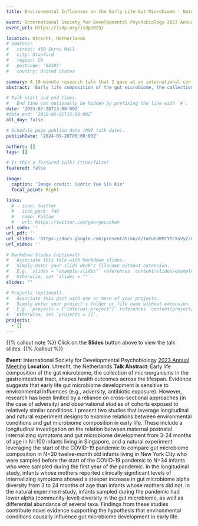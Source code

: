 ```yaml
---
title: Environmental Influences on the Early Life Gut Microbiome - Natural Experiment and Longitudinal Investigations

event: International Society for Developmental Psychobiology 2023 Annual Meeting
event_url: https://isdp.org/isdp2023/ 

location: Utrecht, Netherlands
# address:
#   street: 450 Serra Mall
#   city: Stanford
#   region: CA
#   postcode: '94305'
#   country: United States

summary: A 10-minute research talk that I gave at an international conference in the Netherlands. 
abstract: 'Early life composition of the gut microbiome, the collection of microorganisms in the gastrointestinal tract, shapes health outcomes across the lifespan. Evidence suggests that early life gut microbiome development is sensitive to environmental influences (e.g., adversity, antibiotic exposure). However, research has been limited by a reliance on cross-sectional approaches (in the case of adversity) and observational studies of cohorts exposed to relatively similar conditions. I present two studies that leverage longitudinal and natural experiment designs to examine relations between environmental conditions and gut microbiome composition in early life. These include a longitudinal investigation on the relation between maternal postnatal internalizing symptoms and gut microbiome development from 3-24 months of age in N=100 infants living in Singapore, and a natural experiment leveraging the start of the COVID-19 pandemic to compare gut microbiome composition in N=20 twelve-month old infants living in New York City who were sampled before the start of the COVID-19 pandemic to N=34 infants who were sampled during the first year of the pandemic. In the longitudinal study, infants whose mothers reported clinically significant levels of internalizing symptoms showed a steeper increase in gut microbiome alpha diversity from 3 to 24 months of age than infants whose mothers did not. In the natural experiment study, infants sampled during the pandemic had lower alpha (community-level) diversity in the gut microbiome, as well as differential abundance of several taxa. Findings from these studies contribute novel evidence supporting the hypothesis that environmental conditions causally influence gut microbiome development in early life.'

# Talk start and end times.
#   End time can optionally be hidden by prefixing the line with `#`.
date: '2023-07-28T13:00:00Z'
#date_end: '2030-06-01T15:00:00Z'
all_day: false

# Schedule page publish date (NOT talk date).
publishDate: '2024-09-28T00:00:00Z'

authors: []
tags: []

# Is this a featured talk? (true/false)
featured: false

image:
  caption: 'Image credit: Cedric Yue Sik Kin'
  focal_point: Right

links:
  # - icon: twitter
  #   icon_pack: fab
  #   name: Follow
  #   url: https://twitter.com/georgecushen
url_code: ''
url_pdf: ''
url_slides: 'https://docs.google.com/presentation/d/1mZuS3KMiYtcXuVy2JmgC8Z-vyrBPVf-Q/edit?usp=sharing&ouid=110368662890662199571&rtpof=true&sd=true'
url_video: ''

# Markdown Slides (optional).
#   Associate this talk with Markdown slides.
#   Simply enter your slide deck's filename without extension.
#   E.g. `slides = "example-slides"` references `content/slides/example-slides.md`.
#   Otherwise, set `slides = ""`.
slides: ""

# Projects (optional).
#   Associate this post with one or more of your projects.
#   Simply enter your project's folder or file name without extension.
#   E.g. `projects = ["internal-project"]` references `content/project/deep-learning/index.md`.
#   Otherwise, set `projects = []`.
projects:
  - []
---
```


{{% callout note %}}
Click on the **Slides** button above to view the talk slides.
{{% /callout %}}

**Event**: International Society for Developmental Psychobiology [2023 Annual Meeting](https://isdp.org/isdp2023/)
**Location**: Utrecht, the Netherlands
**Talk Abstract**: Early life composition of the gut microbiome, the collection of microorganisms in the gastrointestinal tract, shapes health outcomes across the lifespan. Evidence suggests that early life gut microbiome development is sensitive to environmental influences (e.g., adversity, antibiotic exposure). However, research has been limited by a reliance on cross-sectional approaches (in the case of adversity) and observational studies of cohorts exposed to relatively similar conditions. I present two studies that leverage longitudinal and natural experiment designs to examine relations between environmental conditions and gut microbiome composition in early life. These include a longitudinal investigation on the relation between maternal postnatal internalizing symptoms and gut microbiome development from 3-24 months of age in N=100 infants living in Singapore, and a natural experiment leveraging the start of the COVID-19 pandemic to compare gut microbiome composition in N=20 twelve-month old infants living in New York City who were sampled before the start of the COVID-19 pandemic to N=34 infants who were sampled during the first year of the pandemic. In the longitudinal study, infants whose mothers reported clinically significant levels of internalizing symptoms showed a steeper increase in gut microbiome alpha diversity from 3 to 24 months of age than infants whose mothers did not. In the natural experiment study, infants sampled during the pandemic had lower alpha (community-level) diversity in the gut microbiome, as well as differential abundance of several taxa. Findings from these studies contribute novel evidence supporting the hypothesis that environmental conditions causally influence gut microbiome development in early life.

